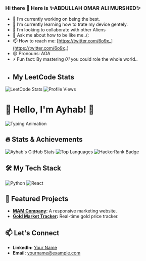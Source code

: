 ### Hi there 👋 Here is ✨ABDULLAH OMAR ALI MURSHED✨
- 🔭 I’m currently working on being the best.
- 🌱 I’m currently learning how to trate my device gentely.
- 👯 I’m looking to collaborate with other Aliens
- 💬 Ask me about how to be like me..(:
- 📫 How to reach me: [https://twitter.com/6o9x_](https://twitter.com/6o9x_)
- 😄 Pronouns: AOA
- ⚡ Fun fact: By mastering *01* you could role the whole world..
- ## My LeetCode Stats
![LeetCode Stats](https://leetcard.jacoblin.cool/6o9x_)
![Profile Views](https://komarev.com/ghpvc/?username=yourusername&color=blue)

# 👋 Hello, I'm Ayhab! 🚀
![Typing Animation](https://readme-typing-svg.herokuapp.com?lines=Software+Engineer;Tech+Enthusiast;Lifelong+Learner)

## 🔥 Stats & Achievements
![Ayhab's GitHub Stats](https://github-readme-stats.vercel.app/api?username=yourusername&show_icons=true&theme=radical)
![Top Languages](https://github-readme-stats.vercel.app/api/top-langs/?username=yourusername&layout=compact&theme=radical)
![HackerRank Badge](https://hrcdn.net/community-frontend/assets/problem-solving-344d70cd08.svg)

## 🛠 My Tech Stack
![Python](https://img.shields.io/badge/-Python-blue) ![React](https://img.shields.io/badge/-React-green)

## 🚀 Featured Projects
- **[MAM Company](https://github.com/yourusername/MAM-Company):** A responsive marketing website.
- **[Gold Market Tracker](https://github.com/yourusername/gold-market-tracker):** Real-time gold price tracker.

## 📫 Let's Connect
- **LinkedIn:** [Your Name](https://linkedin.com/in/yourusername)
- **Email:** yourname@example.com

